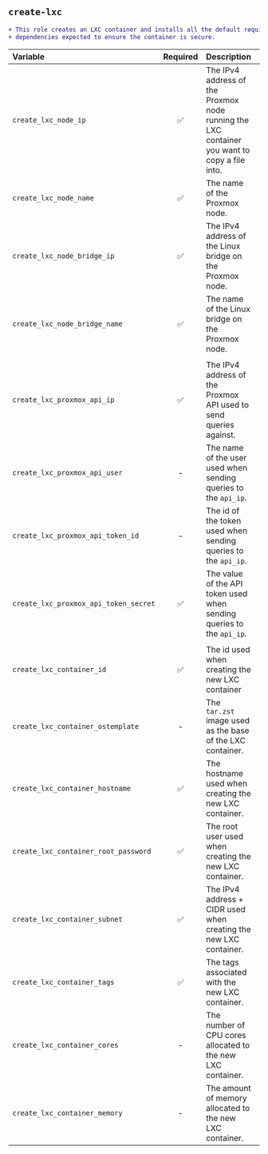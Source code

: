 
## `create-lxc`

```diff
+ This role creates an LXC container and installs all the default required
+ dependencies expected to ensure the container is secure.
```

Variable|Required|Description|Default
:---|:---:|:---|:---:
`create_lxc_node_ip`| ✅ |The IPv4 address of the Proxmox node running the LXC container you want to copy a file into.|-
`create_lxc_node_name`| ✅ |The name of the Proxmox node.|-
`create_lxc_node_bridge_ip`| ✅ |The IPv4 address of the Linux bridge on the Proxmox node.|-
`create_lxc_node_bridge_name`| ✅ |The name of the Linux bridge on the Proxmox node.|-
|||
`create_lxc_proxmox_api_ip`| ✅ |The IPv4 address of the Proxmox API used to send queries against.|-
`create_lxc_proxmox_api_user`| - |The name of the user used when sending queries to the `api_ip`.|`root@pam`
`create_lxc_proxmox_api_token_id`| - |The id of the token used when sending queries to the `api_ip`.|`proxmox-api-token`
`create_lxc_proxmox_api_token_secret`| ✅ |The value of the API token used when sending queries to the `api_ip`.|-
|||
`create_lxc_container_id`| ✅ |The id used when creating the new LXC container|-
`create_lxc_container_ostemplate`| - |The `tar.zst` image used as the base of the LXC container.|`lxc:vztmpl/debian-12-standard_12.7-1_amd64.tar.zst`
`create_lxc_container_hostname`| ✅ |The hostname used when creating the new LXC container.|-
`create_lxc_container_root_password`| ✅ |The root user used when creating the new LXC container.|-
`create_lxc_container_subnet`| ✅ |The IPv4 address + CIDR used when creating the new LXC container.|-
`create_lxc_container_tags`| ✅ |The tags associated with the new LXC container.|-
`create_lxc_container_cores`| - |The number of CPU cores allocated to the new LXC container.|`4`
`create_lxc_container_memory`| - |The amount of memory allocated to the new LXC container.|`2048`
